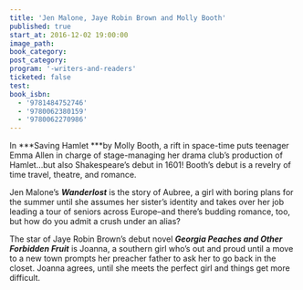 ```yaml
---
title: 'Jen Malone, Jaye Robin Brown and Molly Booth'
published: true
start_at: 2016-12-02 19:00:00
image_path:
book_category:
post_category:
program: '-writers-and-readers'
ticketed: false
test:
book_isbn:
  - '9781484752746'
  - '9780062380159'
  - '9780062270986'
---
```



In ***Saving Hamlet&nbsp;***by Molly Booth, a rift in space-time puts teenager Emma Allen in charge of stage-managing her drama club’s production of Hamlet…but also Shakespeare’s debut in 1601! Booth’s debut is a revelry of time travel, theatre, and romance.

Jen Malone’s ***Wanderlost*** is the story of Aubree, a girl with boring plans for the summer until she assumes her sister’s identity and takes over her job leading a tour of seniors across Europe–and there’s budding romance, too, but how do you admit a crush under an alias?

The star of Jaye Robin Brown’s debut novel ***Georgia Peaches and Other Forbidden Fruit*** is Joanna, a southern girl who’s out and proud until a move to a new town prompts her preacher father to ask her to go back in the closet. Joanna agrees, until she meets the perfect girl and things get more difficult.
